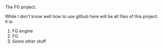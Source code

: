 The FG project.

While I don't know well how to use github here will be all files of this project. It is:

1) FG engine
2) FG
3) Some other stuff
